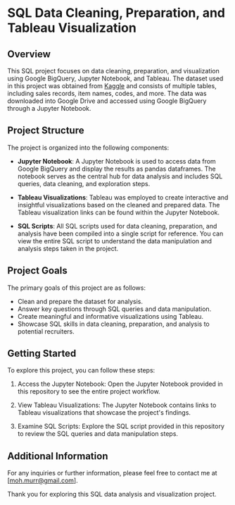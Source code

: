 # SQL Data Cleaning, Preparation, and Tableau Visualization

## Overview

This SQL project focuses on data cleaning, preparation, and visualization using Google BigQuery, Jupyter Notebook, and Tableau. The dataset used in this project was obtained from [Kaggle](https://www.kaggle.com/datasets/yapwh1208/supermarket-sales-data/data) and consists of multiple tables, including sales records, item names, codes, and more. The data was downloaded into Google Drive and accessed using Google BigQuery through a Jupyter Notebook.

## Project Structure

The project is organized into the following components:

- **Jupyter Notebook**: A Jupyter Notebook is used to access data from Google BigQuery and display the results as pandas dataframes. The notebook serves as the central hub for data analysis and includes SQL queries, data cleaning, and exploration steps.

- **Tableau Visualizations**: Tableau was employed to create interactive and insightful visualizations based on the cleaned and prepared data. The Tableau visualization links can be found within the Jupyter Notebook.

- **SQL Scripts**: All SQL scripts used for data cleaning, preparation, and analysis have been compiled into a single script for reference. You can view the entire SQL script to understand the data manipulation and analysis steps taken in the project.

## Project Goals

The primary goals of this project are as follows:

- Clean and prepare the dataset for analysis.
- Answer key questions through SQL queries and data manipulation.
- Create meaningful and informative visualizations using Tableau.
- Showcase SQL skills in data cleaning, preparation, and analysis to potential recruiters.

## Getting Started

To explore this project, you can follow these steps:

1. Access the Jupyter Notebook: Open the Jupyter Notebook provided in this repository to see the entire project workflow.

2. View Tableau Visualizations: The Jupyter Notebook contains links to Tableau visualizations that showcase the project's findings.

3. Examine SQL Scripts: Explore the SQL script provided in this repository to review the SQL queries and data manipulation steps.

## Additional Information

For any inquiries or further information, please feel free to contact me at [moh.murr@gmail.com].

Thank you for exploring this SQL data analysis and visualization project.


